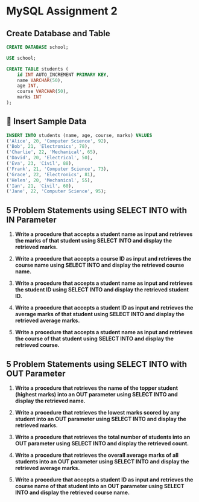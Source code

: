 # MySQL Assignment 2

## Create Database and Table

```sql
CREATE DATABASE school;

USE school;

CREATE TABLE students (
    id INT AUTO_INCREMENT PRIMARY KEY,
    name VARCHAR(50),
    age INT,
    course VARCHAR(50),
    marks INT
);
```

## 🔹 Insert Sample Data

```sql
INSERT INTO students (name, age, course, marks) VALUES
('Alice', 20, 'Computer Science', 92),
('Bob', 21, 'Electronics', 78),
('Charlie', 22, 'Mechanical', 65),
('David', 20, 'Electrical', 50),
('Eva', 23, 'Civil', 88),
('Frank', 21, 'Computer Science', 73),
('Grace', 22, 'Electronics', 81),
('Helen', 20, 'Mechanical', 55),
('Ian', 21, 'Civil', 60),
('Jane', 22, 'Computer Science', 95);
```

## 5 Problem Statements using SELECT INTO with **IN Parameter**

1. **Write a procedure that accepts a student name as input and retrieves the marks of that student using SELECT INTO and display the retrieved marks.**

2. **Write a procedure that accepts a course ID as input and retrieves the course name using SELECT INTO and display the retrieved course name.**

3. **Write a procedure that accepts a student name as input and retrieves the student ID using SELECT INTO and display the retrieved student ID.**

4. **Write a procedure that accepts a student ID as input and retrieves the average marks of that student using SELECT INTO and display the retrieved average marks.**

5. **Write a procedure that accepts a student name as input and retrieves the course of that student using SELECT INTO and display the retrieved course.**

## 5 Problem Statements using SELECT INTO with **OUT Parameter**

1. **Write a procedure that retrieves the name of the topper student (highest marks) into an OUT parameter using SELECT INTO and display the retrieved name.**

2. **Write a procedure that retrieves the lowest marks scored by any student into an OUT parameter using SELECT INTO and display the retrieved marks.**

3. **Write a procedure that retrieves the total number of students into an OUT parameter using SELECT INTO and display the retrieved count.**

4. **Write a procedure that retrieves the overall average marks of all students into an OUT parameter using SELECT INTO and display the retrieved average marks.**

5. **Write a procedure that accepts a student ID as input and retrieves the course name of that student into an OUT parameter using SELECT INTO and display the retrieved course name.**
